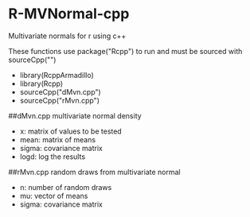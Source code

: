 # R-MVNormal-cpp
Multivariate normals for r using c++

These functions use package("Rcpp") to run and must be sourced with sourceCpp("")
*    library(RcppArmadillo)
*    library(Rcpp)
*    sourceCpp("dMvn.cpp")
*    sourceCpp("rMvn.cpp")

##dMvn.cpp
multivariate normal density  
*    x: matrix of values to be tested 
*    mean: matrix of means  
*    sigma: covariance matrix 
*    logd: log the results

##rMvn.cpp
random draws from multivariate normal
*   n: number of random draws 
*   mu: vector of means
*   sigma: covariance matrix
